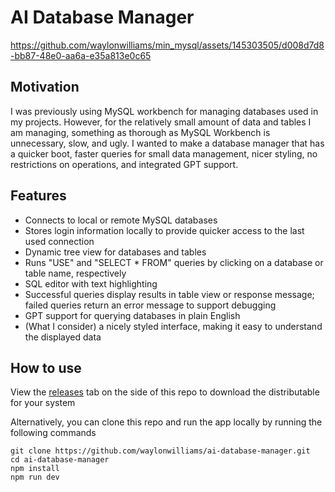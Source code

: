 # AI Database Manager

https://github.com/waylonwilliams/min_mysql/assets/145303505/d008d7d8-bb87-48e0-aa6a-e35a813e0c65

## Motivation

I was previously using MySQL workbench for managing databases used in my projects. However, for the relatively small amount of data and tables I am managing, something as thorough as MySQL Workbench is unnecessary, slow, and ugly. I wanted to make a database manager that has a quicker boot, faster queries for small data management, nicer styling, no restrictions on operations, and integrated GPT support.

## Features

* Connects to local or remote MySQL databases
* Stores login information locally to provide quicker access to the last used connection
* Dynamic tree view for databases and tables
* Runs "USE" and "SELECT * FROM" queries by clicking on a database or table name, respectively
* SQL editor with text highlighting
* Successful queries display results in table view or response message; failed queries return an error message to support debugging
* GPT support for querying databases in plain English
* (What I consider) a nicely styled interface, making it easy to understand the displayed data

## How to use

View the [releases](https://github.com/waylonwilliams/ai-database-manager/releases) tab on the side of this repo to download the distributable for your system

Alternatively, you can clone this repo and run the app locally by running the following commands

```
git clone https://github.com/waylonwilliams/ai-database-manager.git
cd ai-database-manager
npm install
npm run dev
```
